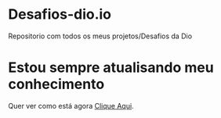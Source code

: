 # Desafios-dio.io
Repositorio com todos os meus projetos/Desafios da Dio

# Estou sempre atualisando meu conhecimento

Quer ver como está agora [Clique Aqui](https://kazuto-neves.github.io/Desafios-dio.io/).
